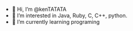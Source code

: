 - 👋 Hi, I’m @kenTATATA
- 👀 I’m interested in Java, Ruby, C, C++, python.
- 🌱 I’m currently learning programing

